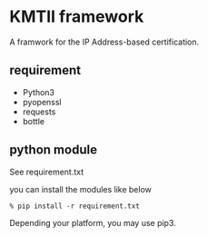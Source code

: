 KMTII framework
===============

A framwork for the IP Address-based certification.

## requirement

- Python3
- pyopenssl
- requests
- bottle

## python module

See requirement.txt

you can install the modules like below

    % pip install -r requirement.txt

Depending your platform, you may use pip3.


